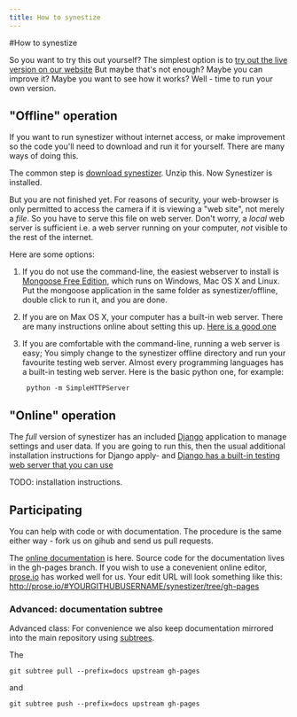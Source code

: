 ```yaml
---
title: How to synestize
---
```


#How to synestize

So you want to try this out yourself?
The simplest option is to [try out the live version on our website](http://synestizer.com)
But maybe that's not enough? Maybe you can improve it? Maybe you want to see how it works? Well - time to run your own version.

## "Offline" operation

If you want to run synestizer without internet access, or make improvement so the code you'll need to download and run it for yourself.
There are many ways of doing this.

The common step is [download synestizer](https://github.com/synestize/synestizer/archive/master.zip).
Unzip this. Now Synestizer is installed.

But you are not finished yet. For reasons of security, your web-browser is only permitted to access the camera if it is viewing a "web site", not merely a *file*. So you have to serve this file on web server.
Don't worry, a *local* web server is sufficient i.e. a web server running on your computer, *not* visible to the rest of the internet. 

Here are some options:

1. If you do not use the command-line, the easiest webserver to install is [Mongoose Free Edition](http://cesanta.com/mongoose.shtml), which runs on Windows, Mac OS X and Linux. Put the mongoose application in the same folder as synestizer/offline, double click to run it, and you are done.
2. If you are on Max OS X, your computer has a built-in web server. There are many instructions online about setting this up. [Here is a good one](http://macosxautomation.com/workshops/sharing/03.html)
3. If you are comfortable with the command-line, running a web server is easy;
   You simply change to the synestizer offline directory and run your favourite testing web server. Almost every programming languages has a built-in testing  web server. Here is the basic python one, for example:
    
        python -m SimpleHTTPServer

## "Online" operation

The *full* version of synestizer has an included [Django](https://www.djangoproject.com/) application to manage settings and user data. If you are going to run this, then the usual additional installation instructions for Django apply- and [Django has a built-in testing web server that you can use ](https://docs.djangoproject.com/en/1.8/intro/tutorial01/#the-development-server)

TODO: installation instructions.


## Participating

You can help with code or with documentation. The procedure is the same either way - fork us on gihub and send us pull requests.

The [online documentation](https://synestize.github.io/synestizer/) is here.
Source code for the documentation lives in the gh-pages branch. If you wish to use a conevenient online editor, [prose.io](http://prose.io/) has worked well for us.
Your edit URL will look something like this: http://prose.io/#YOURGITHUBUSERNAME/synestizer/tree/gh-pages

### Advanced: documentation subtree

Advanced class: For convenience we also keep documentation mirrored into the main repository using [subtrees](http://blogs.atlassian.com/2013/05/alternatives-to-git-submodule-git-subtree/).

The 

    git subtree pull --prefix=docs upstream gh-pages
    
and

    git subtree push --prefix=docs upstream gh-pages